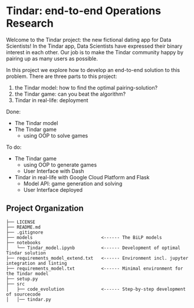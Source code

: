 # Tindar: end-to-end Operations Research

Welcome to the Tindar project: the new fictional dating app for Data Scientists!
In the Tindar app, Data Scientists have expressed their binary interest in each other.
Our job is to make the Tindar community happy by pairing up as many users as possible.

In this project we explore how to develop an end-to-end solution to this problem.
There are three parts to this project:

1. the Tindar model: how to find the optimal pairing-solution?
2. the Tindar game: can you beat the algorithm?
3. Tindar in real-life: deployment

Done:
- The Tindar model
- The Tindar game
    - using OOP to solve games

To do:
- The Tindar game
    - using OOP to generate games
    - User Interface with Dash
- Tindar in real-life with Google Cloud Platform and Flask
    - Model API: game generation and solving
    - User Interface deployed

Project Organization
------------

    ├── LICENSE
    ├── README.md
    ├── .gitignore
    ├── models                          <------ The BiLP models
    ├── notebooks
    │   └── Tindar_model.ipynb          <------ Development of optimal Tindar solution
    ├── requirements_model_extend.txt   <------ Environment incl. jupyter integration and linting
    ├── requirements_model.txt          <------ Minimal environment for the Tindar model
    ├── setup.py
    ├── src
    │   ├── code_evolution              <------ Step-by-step development of sourcecode
    │   │── tindar.py





  
